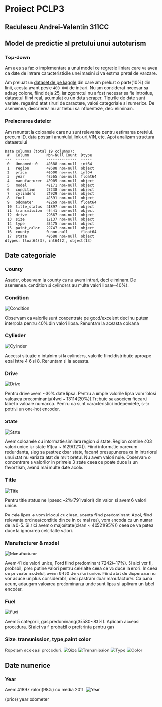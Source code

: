 # Proiect PCLP3

## Radulescu Andrei-Valentin 311CC

## Model de predictie al pretului unui autoturism

### Top-down

Am ales sa fac o implementare a unui model de regresie liniara care va avea ca
date de intrare caracteristicile unei masini si va estima pretul de vanzare.

Am preluat un
[dataset de pe kaggle](https://www.kaggle.com/datasets/austinreese/craigslist-carstrucks-data?resource=download)
din care am preluat o parte(10%) din linii, acesta avant peste `400 000` de
intrari. Nu am considerat necesar sa adaug colone, fiind deja 25, iar zgomotul
nu a fost necesar sa fie introdus, datasetul fiind real, acumulat cu un data
scraper. Tipurile de date sunt variate, regasind atat siruri de caractere,
valori categoriale si numerice.
De asemenea, descrierea nu ar trebui sa influenteze, deci eliminam.

### Prelucrarea datelor

Am renuntat la coloanele care nu sunt relevante pentru estimarea pretului,
precum ID, data postarii anuntului,link-uri,VIN, etc. Apoi analizam structura
datasetului

```RangeIndex: 42688 entries, 0 to 42687
Data columns (total 19 columns):
 #   Column        Non-Null Count  Dtype
---  ------        --------------  -----
 0   Unnamed: 0    42688 non-null  int64
 1   region        42688 non-null  object
 2   price         42688 non-null  int64
 3   year          42565 non-null  float64
 4   manufacturer  40905 non-null  object
 5   model         42171 non-null  object
 6   condition     25238 non-null  object
 7   cylinders     24929 non-null  object
 8   fuel          42391 non-null  object
 9   odometer      42269 non-null  float64
 10  title_status  41897 non-null  object
 11  transmission  42441 non-null  object
 12  drive         29667 non-null  object
 13  size          12137 non-null  object
 14  type          33475 non-null  object
 15  paint_color   29747 non-null  object
 16  county        0 non-null      float64
 17  state         42688 non-null  object
dtypes: float64(3), int64(2), object(13)
```
## Date categoriale

### County
Asadar, observam la county ca nu avem intrari, deci eliminam. De asemenea,
condition si cylinders au multe valori lipsa(~40%).

### Condition
![Condition](./img/condition.png)

Observam ca valorile sunt concentrate pe good/excelent deci nu putem interpola
pentru 40% din valori lipsa. Renuntam la aceasta coloana

### Cylinder
![Cylinder](./img/cylinder.png)

Acceasi situatie o intalnim si la cylinders, valorile fiind distribuite aproape
egal intre 4 6 si 8. Renuntam si la aceasta.

### Drive

![Drive](./img/drive.png)

Pentru drive avem ~30% date lipsa.
Pentru a umple valorile lipsa vom folosi valoarea predominanta(4wd ~ 13114(30%)).Trebuie sa
asociem fiecarui label o valoare numarica. Pentru ca sunt caracteristici
independete, s-ar potrivi un one-hot encoder.

### State

![State](./img/state.png)

Avem coloanele cu informatie similara region si state. Region contine 403
valori unice iar state 51(ca ~ 5129(12%)). Fiind informatie oarecum redundanta, aleg sa pastrez
doar state, facand presupunerea ca in interiorul unui stat nu variaza atat de
mult pretul. Nu avem valori nule. Observam o concentrare a valorilor in primele 3 state ceea ce poate duce la un favoritism, avand mai multe date acolo.



### Title
![Title](./img/title.png)

Pentru title status ne lipsesc ~2%(791 valori) din valori si avem 6 valori unice.

Pe cele lipsa le vom inlocui cu clean, acesta fiind predominant. Apoi, fiind relevanta ordinea(conditie din ce in ce mai rea), vom encoda cu un numar de la 0-5. Si aici avem o majoritate(clean ~ 40521(95%)) ceea ce va putea duce la ignorarea celorlalte valori.

### Manufacturer & model

![Manufacturer](./img/manufacturer.png)

Avem 41 de valori unice, Ford fiind predominant 7242(~17%). Si aici vor fi, probabil, prea putine valori pentru celelalte ceea ce va duce la erori. In ceea ce priveste modelul, avem 8430 de valori unice. Fiind atat de dispersate nu vor aduce un plus considerabil, deci pastram doar manufacturer. Ca pana acum, adaugam valoarea predominanta unde sunt lipsa si aplicam un label encoder.

### Fuel

![Fuel](./img/fuel.png)

Avem 5 categorii, gas predominang(35580~83%). Aplicam acceasi procedura. Si aici va fi probabil o preferinta pentru gas

### Size, transmission, type,paint color

Repetam aceleasi proceduri.
![Size](./img/size.png)
![Transmission](./img/transmission.png)
![Type](./img/type.png)
![Color](./img/paint_color.png)


## Date numerice

### Year
 Avem 41897 valori(98%) cu media 2011.
 ![Year](./img/year_hist.png)

(price) year odometer